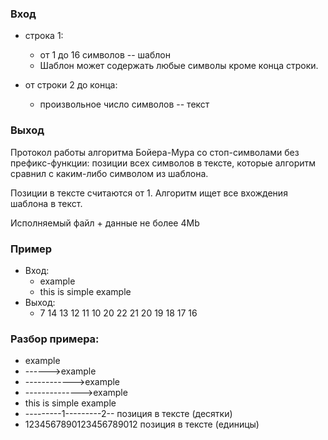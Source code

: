 ### Вход
* строка 1:
	* от 1 до 16 символов -- шаблон
	* Шаблон может содержать любые символы кроме конца строки.

* от строки 2 до конца:
	* произвольное число символов -- текст

### Выход
Протокол работы алгоритма Бойера-Мура со стоп-символами без префикс-функции:
позиции всех символов в тексте, которые алгоритм сравнил с каким-либо символом из шаблона.

Позиции в тексте считаются от 1.
Алгоритм ищет все вхождения шаблона в текст.

Исполняемый файл + данные не более 4Mb

### Пример
* Вход:
  * example
  * this is simple example
* Выход:
  * 7 14 13 12 11 10 20 22 21 20 19 18 17 16

### Разбор примера:
* example
* ------>example
* ------------>example
* -------------->example
* this is simple example
* ---------1---------2-- позиция в тексте (десятки)
* 1234567890123456789012 позиция в тексте (единицы)

